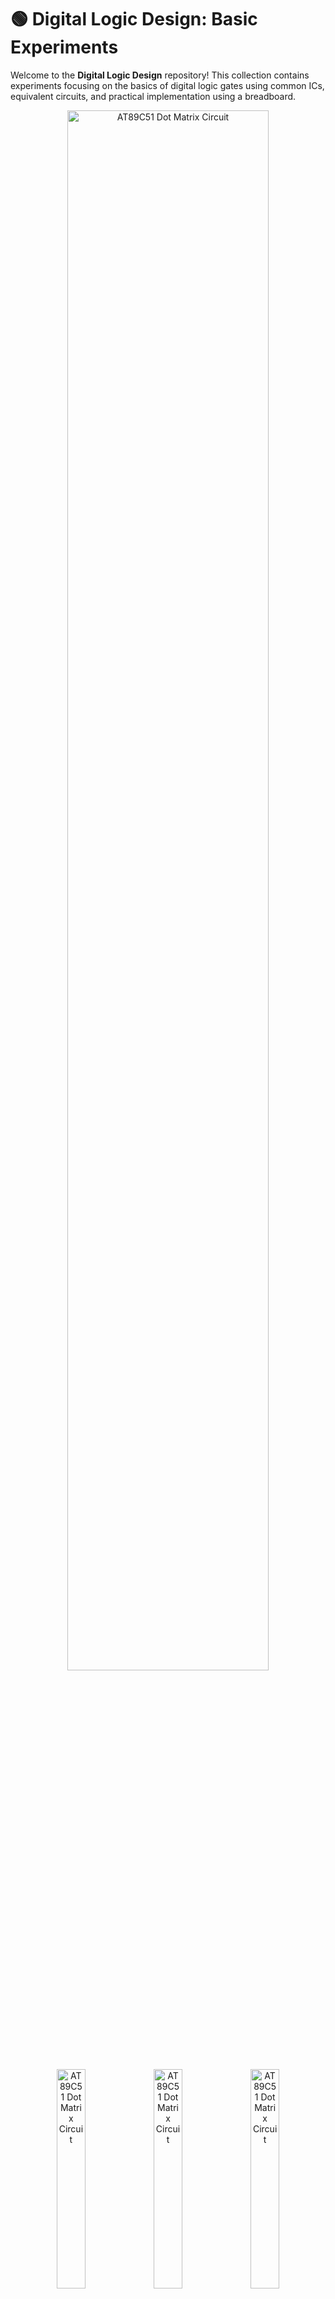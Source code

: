 # 🟢 **Digital Logic Design: Basic Experiments**

Welcome to the **Digital Logic Design** repository! This collection contains experiments focusing on the basics of digital logic gates using common ICs, equivalent circuits, and practical implementation using a breadboard.

<div align="center">

<img src="https://github.com/gmostofabd/DLD-Labs/blob/215c69e89e64c13edd98c043d76d2a2b52d5af83/Lab_04_Binary_Adders/images/apparatus.png" alt="AT89C51 Dot Matrix Circuit" width="80%">
   
<p align="center">
  <img src="https://github.com/gmostofabd/DLD-Labs/blob/215c69e89e64c13edd98c043d76d2a2b52d5af83/Lab_04_Binary_Adders/images/7400.png" alt="AT89C51 Dot Matrix Circuit" width="30%"> <img src="https://github.com/gmostofabd/DLD-Labs/blob/215c69e89e64c13edd98c043d76d2a2b52d5af83/Lab_04_Binary_Adders/images/7402.png" alt="AT89C51 Dot Matrix Circuit" width="30%"> <img src="https://github.com/gmostofabd/DLD-Labs/blob/215c69e89e64c13edd98c043d76d2a2b52d5af83/Lab_04_Binary_Adders/images/7404.png" alt="AT89C51 Dot Matrix Circuit" width="30%"> <img src="https://github.com/gmostofabd/DLD-Labs/blob/215c69e89e64c13edd98c043d76d2a2b52d5af83/Lab_04_Binary_Adders/images/7408.png" alt="AT89C51 Dot Matrix Circuit" width="30%"> <img src="https://github.com/gmostofabd/DLD-Labs/blob/215c69e89e64c13edd98c043d76d2a2b52d5af83/Lab_04_Binary_Adders/images/7432.png" alt="AT89C51 Dot Matrix Circuit" width="30%"> <img src="https://github.com/gmostofabd/DLD-Labs/blob/215c69e89e64c13edd98c043d76d2a2b52d5af83/Lab_04_Binary_Adders/images/7486.png" alt="AT89C51 Dot Matrix Circuit" width="30%">
</p>


</div>

---


## 🌟 **Contents**

1. [Introduction to Digital Logic](#introduction-to-digital-logic)
2. [Basic Logic Gates](#basic-logic-gates)
3. [Universal Gates](#universal-gates)
4. [Combinational Circuits](#combinational-circuits)
   - [Half-Adder](#half-adder)
5. [Sequential Circuits](#sequential-circuits)
   - [D Flip-Flop](#d-flip-flop)
6. [Common ICs: 74HC Series](#common-ics-74hc-series)
7. [Equivalent Circuits for Basic Gates](#equivalent-circuits-for-basic-gates)
8. [Breadboard Setup and Requirements](#breadboard-setup-and-requirements)
9. [Boolean Algebra and Simplification](#boolean-algebra-and-simplification)
10. [Getting Started](#getting-started)
11. [License](#license)
12. [Conclusion](#conclusion)

---

## 🔵 **Introduction to Digital Logic**

Digital logic is the backbone of modern electronics. This repository is designed to give hands-on experience with **logic gates**, their IC implementations, and simple circuits using diodes and transistors.

---

## 🔵 **Basic Logic Gates**

### Logic Gate Symbols & Truth Tables

<div align="center">

| **Gate**   | **IC**   | **Symbol** | **Input A** | **Input B** | **Output** |
|------------|----------|------------|-------------|-------------|------------|
| **AND**    | 74HC08   | ![AND Gate](https://via.placeholder.com/40x40?text=AND) | 0           | 0           | 0          |
|            |          |            | 0           | 1           | 0          |
|            |          |            | 1           | 0           | 0          |
|            |          |            | 1           | 1           | 1          |
| **OR**     | 74HC32   | ![OR Gate](https://via.placeholder.com/40x40?text=OR) | 0           | 0           | 0          |
|            |          |            | 0           | 1           | 1          |
|            |          |            | 1           | 0           | 1          |
|            |          |            | 1           | 1           | 1          |
| **NAND**   | 74HC00   | ![NAND Gate](https://via.placeholder.com/40x40?text=NAND) | 0           | 0           | 1          |
|            |          |            | 0           | 1           | 1          |
|            |          |            | 1           | 0           | 1          |
|            |          |            | 1           | 1           | 0          |
| **NOR**    | 74HC02   | ![NOR Gate](https://via.placeholder.com/40x40?text=NOR) | 0           | 0           | 1          |
|            |          |            | 0           | 1           | 0          |
|            |          |            | 1           | 0           | 0          |
|            |          |            | 1           | 1           | 0          |
| **XOR**    | 74HC86   | ![XOR Gate](https://via.placeholder.com/40x40?text=XOR) | 0           | 0           | 0          |
|            |          |            | 0           | 1           | 1          |
|            |          |            | 1           | 0           | 1          |
|            |          |            | 1           | 1           | 0          |
| **XNOR**   | 74HC66   | ![XNOR Gate](https://via.placeholder.com/40x40?text=XNOR) | 0           | 0           | 1          |
|            |          |            | 0           | 1           | 0          |
|            |          |            | 1           | 0           | 0          |
|            |          |            | 1           | 1           | 1          |

</div>

---

## 🟡 **Universal Gates**

<div align="center">

| **Gate**   | **IC**        | **Input A** | **Input B** | **Output** |
|------------|---------------|-------------|-------------|------------|
| **NAND**   | 74HC00       | 0           | 0           | 1          |
|            |               | 0           | 1           | 1          |
|            |               | 1           | 0           | 1          |
|            |               | 1           | 1           | 0          |
| **NOR**    | 74HC02       | 0           | 0           | 1          |
|            |               | 0           | 1           | 0          |
|            |               | 1           | 0           | 0          |
|            |               | 1           | 1           | 0          |

</div>

---

## 🟠 **Combinational Circuits**

This section covers combinational circuits, which depend only on the current inputs. **Half-Adders** and **Multiplexers** are key topics discussed here.

### Half-Adder

A **half-adder** adds two single-bit numbers and outputs a **sum** and a **carry**.

#### Circuit Diagram
```
          A ----|\
                 |  \
                 |   |---- Sum
          B ----|   /
                     |/
                    |---- Carry
```

#### Truth Table
<div align="center">

| **Input A** | **Input B** | **Sum** | **Carry** |
|-------------|-------------|---------|-----------|
|      0      |      0      |    0    |     0     |
|      0      |      1      |    1    |     0     |
|      1      |      0      |    1    |     0     |
|      1      |      1      |    0    |     1     |

</div>

---

## 🟡 **Sequential Circuits**

Sequential circuits rely on **memory** and include devices such as flip-flops and counters. This section introduces **basic flip-flops**, which form the building blocks of memory elements in digital systems.

### D Flip-Flop

A **D flip-flop** captures the value of the input (D) on the rising edge of the clock signal and holds it until the next clock edge.

#### Circuit Diagram
```
         D ----|>o----|\
                 |      |  \
                 |      |   |---- Q (Output)
          Clock--|      |   |
                        |   |
                       ----  |
                       |  |  |
                       |__|__|
                         |
                         |
                        Q' (Inverted Output)
```

#### Truth Table
<div align="center">

| **Input D** | **Clock** | **Output Q** |
|-------------|-----------|--------------|
|      0      |     ↑     |      0       |
|      1      |     ↑     |      1       |

</div>

---

## 🟢 **Common ICs: 74HC Series**

The **74HC** series is a family of **high-speed CMOS** logic ICs that operate on low power and have fast switching times. Below are some widely used ICs for implementing basic and universal gates:

- **74HC00**: Quad 2-input **NAND** Gate IC.
- **74HC02**: Quad 2-input **NOR** Gate IC.
- **74HC04**: Hex **Inverter** (NOT gate) IC.
- **74HC08**: Quad 2-input **AND** Gate IC.
- **74HC32**: Quad 2-input **OR** Gate IC.
- **74HC86**: Quad 2-input **XOR** Gate IC.

Each IC contains multiple gates (typically 4 or 6), making them convenient for building small circuits on breadboards.

---

## 🟠 **Equivalent Circuits for Basic Gates**

Digital logic gates can be constructed using **diodes** and **transistors**, demonstrating their working at a fundamental level.

### 1. AND Gate (Diode-Transistor Logic)
In this design, diodes and an NPN transistor are used. The diodes allow current only if both inputs are HIGH (1), and the transistor amplifies this signal, outputting a HIGH voltage.

**Equivalent Circuit:**
- Diodes D1 and D2 block current unless both inputs are HIGH.
- Transistor amplifies the signal to create a strong output.

### 2. OR Gate (Diode Logic)
The OR gate can be made using two diodes, where the anodes are connected to the inputs, and the cathode goes to the output. If any input is HIGH, current will flow to the output.

**Equivalent Circuit:**
- Diodes D

1 and D2 conduct if either input is HIGH, resulting in a HIGH output.

### 3. NOT Gate (Transistor)
A transistor can function as a NOT gate, where the input is connected to the base. When the input is HIGH, the transistor conducts, pulling the output LOW.

---

## 🟡 **Breadboard Setup and Requirements**

To set up the experiments, you will need:

### **Components**
- Breadboard
- Power supply (5V)
- ICs (e.g., 74HC00, 74HC08)
- Resistors (typically 1kΩ)
- Diodes (for equivalent circuits)
- Connecting wires

### **Procedure**
1. Insert the IC into the breadboard.
2. Connect power and ground to the appropriate pins.
3. Build the circuits according to the diagrams provided.
4. Test the circuits using a multimeter or LEDs to visualize outputs.

---

## 🔵 **Boolean Algebra and Simplification**

Understanding **Boolean algebra** is crucial for optimizing digital circuits. It allows you to simplify complex logical expressions into simpler forms that require fewer gates, ultimately reducing cost and power consumption.

### Example
For the expression:  
\[ AB + A'C + BC \]

You can apply rules like **distribution** and **absorption** to simplify it.

---

## 🚀 **Getting Started**

Clone this repository to your local machine:

```bash
git clone https://github.com/yourusername/digital-logic-design.git
```

Navigate to the project directory and start your experiments!


<p align="center">
  <img src="https://github.com/gmostofabd/DLD-Labs/blob/215c69e89e64c13edd98c043d76d2a2b52d5af83/Lab_04_Binary_Adders/images/74series_same_pinout.png" alt="AT89C51 Dot Matrix Circuit" width="30%"> 
   
   <img src="https://github.com/gmostofabd/DLD-Labs/blob/215c69e89e64c13edd98c043d76d2a2b52d5af83/Lab_04_Binary_Adders/images/adder_ckt.png" alt="AT89C51 Dot Matrix Circuit" width="30%"> 
   
   <img src="https://github.com/gmostofabd/DLD-Labs/blob/215c69e89e64c13edd98c043d76d2a2b52d5af83/Lab_04_Binary_Adders/images/adder_proteus1.png" alt="AT89C51 Dot Matrix Circuit" width="30%"> 
   
  
</p>
  
---

## 📝 **License**

This project is licensed under the MIT License. See the LICENSE file for details.

---

## 🏁 **Conclusion**

This repository aims to provide foundational knowledge and practical experience in digital logic design. By working with various logic gates and circuits, you can build a strong understanding of how digital systems function.

